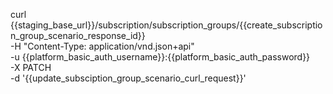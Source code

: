 curl {{staging_base_url}}/subscription/subscription_groups/{{create_subscription_group_scenario_response_id}} \
    -H "Content-Type: application/vnd.json+api" \
    -u  {{platform_basic_auth_username}}:{{platform_basic_auth_password}} \
    -X PATCH \
    -d '{{update_subsciption_group_scenario_curl_request}}'
